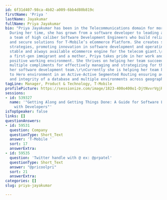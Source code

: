 ```yaml
---
id: 6f31d407-98ca-4b82-a009-6bb4d80b819c
firstName: 'Priya '
lastName: Jayakumar
fullName: Priya Jayakumar
bio: "Priya Jayakumar has been in the Telecommunications domain for more than a decade.
  During her time, she has grown from a software developer to leading and managing
  a team of high caliber Software Development Engineers who build reliable, scalable
  and secure solutions for T-Mobile’s eCommerce Platform. She creates short- and long-term
  strategies, promoting innovation in software development and operating a highly
  stable and always available eCommerce engine for the telecom giant.\r\nAs a woman,
  a first-gen immigrant and a mother, Priya takes pride in her work and always fosters
  positive working environment. She thrives on helping her team succeed and has received
  multiple compliments for effectively managing and strategizing for the success of
  her software development team.\r\nCurrently she is helping her team build a Zero
  to Hero environment in an Active-Active Segmented Routing ensuring availability
  and integrity of a database and multiple environments across geographical regions."
tagLine: Manager, Product & Technology, T-Mobile
profilePicture: https://sessionize.com/image/1823-400o400o1-DjtNvvrVgjReVSzun1vrYT.jpg
sessions:
- id: 539327
  name: '"Getting Along and Getting Things Done: A Guide for Software Leaders Working
    with Developers"'
isTopSpeaker: false
links: []
questionAnswers:
- id: 59531
  question: Company
  questionType: Short_Text
  answer: 'T-Mobile '
  sort: 17
  answerExtra: 
- id: 59535
  question: 'Twitter handle with @ ex: @prpatel'
  questionType: Short_Text
  answer: "@pricoolpri"
  sort: 21
  answerExtra: 
categories: []
slug: priya-jayakumar

---
```

